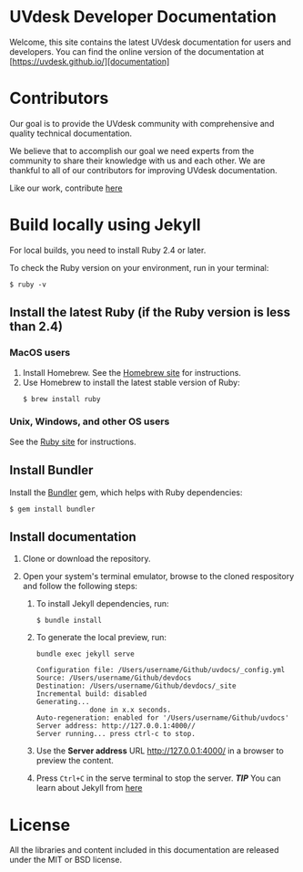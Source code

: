 # UVdesk Developer Documentation

Welcome, this site contains the latest UVdesk documentation for users and developers. You can find the online version of the documentation at [https://uvdesk.github.io/][documentation]

# Contributors
Our goal is to provide the UVdesk community with comprehensive and quality technical documentation. 

We believe that to accomplish our goal we need experts from the community to share their knowledge with us and each other. We are thankful to all of our contributors for improving UVdesk documentation.

Like our work, contribute [here][documentation]

# Build locally using Jekyll
For local builds, you need to install Ruby 2.4 or later.

To check the Ruby version on your environment, run in your terminal:
```
$ ruby -v
```
## Install the latest Ruby (if the Ruby version is less than 2.4)
### MacOS users
1. Install Homebrew. See the [Homebrew site](https://brew.sh/) for instructions.
2. Use Homebrew to install the latest stable version of Ruby:
    ```
    $ brew install ruby
     ```
### Unix, Windows, and other OS users
See the [Ruby site](https://www.ruby-lang.org/en/documentation/installation/) for instructions.

## Install Bundler
Install the [Bundler](https://bundler.io/) gem, which helps with Ruby dependencies:
```
$ gem install bundler
```

## Install documentation
1. Clone or download the repository.
2. Open your system's terminal emulator, browse to the cloned respository and follow the following steps:
    
    1. To install Jekyll dependencies, run: 

        ```
        $ bundle install
        ```
    2. To generate the local preview, run:
        ```
        bundle exec jekyll serve
        
        Configuration file: /Users/username/Github/uvdocs/_config.yml
        Source: /Users/username/Github/devdocs
        Destination: /Users/username/Github/devdocs/_site
        Incremental build: disabled
        Generating...
                     done in x.x seconds.
        Auto-regeneration: enabled for '/Users/username/Github/uvdocs'
        Server address: http://127.0.0.1:4000//
        Server running... press ctrl-c to stop.
        ```

    3. Use the **Server address** URL http://127.0.0.1:4000/ in a browser to preview the content.
    
    4. Press `Ctrl+C` in the serve terminal to stop the server. 
***TIP*** You can learn about Jekyll from [here][jekyll-install]
# License
All the libraries and content included in this documentation are released under the MIT or BSD license.

[webkul]: https://webkul.com/
[team]: https://www.uvdesk.com/en/team/
[documentation]: https://uvdesk.github.io/
[contribute]: https://github.com/uvdesk/uvdesk.github.io
[jekyll-install]: https://jekyllrb.com/docs/installation/
[jekyll-home]: https://jekyllrb.com
[uvdocs-zip]: https://
